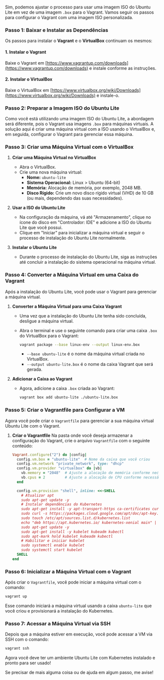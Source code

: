 Sim, podemos ajustar o processo para usar uma imagem ISO do Ubuntu Lite em vez de uma imagem `.box` para o Vagrant. Vamos seguir os passos para configurar o Vagrant com uma imagem ISO personalizada.

### Passo 1: Baixar e Instalar as Dependências

Os passos para instalar o **Vagrant** e o **VirtualBox** continuam os mesmos:

#### 1. **Instalar o Vagrant**  
Baixe o Vagrant em [https://www.vagrantup.com/downloads](https://www.vagrantup.com/downloads) e instale conforme as instruções.

#### 2. **Instalar o VirtualBox**  
Baixe o VirtualBox em [https://www.virtualbox.org/wiki/Downloads](https://www.virtualbox.org/wiki/Downloads) e instale-o.

### Passo 2: Preparar a Imagem ISO do Ubuntu Lite

Como você está utilizando uma imagem ISO do Ubuntu Lite, a abordagem será diferente, pois o Vagrant usa imagens `.box` para máquinas virtuais. A solução aqui é criar uma máquina virtual com a ISO usando o VirtualBox e, em seguida, configurar o Vagrant para gerenciar essa máquina.

### Passo 3: Criar uma Máquina Virtual com o VirtualBox

1. **Criar uma Máquina Virtual no VirtualBox**
   - Abra o VirtualBox.
   - Crie uma nova máquina virtual:
     - **Nome:** `ubuntu-lite`
     - **Sistema Operacional:** Linux > Ubuntu (64-bit)
     - **Memória:** Alocação de memória, por exemplo, 2048 MB.
     - **Disco Rígido:** Crie um novo disco rígido virtual (VHD) de 10 GB (ou mais, dependendo das suas necessidades).

2. **Usar a ISO do Ubuntu Lite**
   - Na configuração da máquina, vá até "Armazenamento", clique no ícone do disco em "Controlador: IDE" e adicione a ISO do Ubuntu Lite que você possui.
   - Clique em "Iniciar" para inicializar a máquina virtual e seguir o processo de instalação do Ubuntu Lite normalmente.

3. **Instalar o Ubuntu Lite**
   - Durante o processo de instalação do Ubuntu Lite, siga as instruções até concluir a instalação do sistema operacional na máquina virtual.

### Passo 4: Converter a Máquina Virtual em uma Caixa do Vagrant

Após a instalação do Ubuntu Lite, você pode usar o Vagrant para gerenciar a máquina virtual.

1. **Converter a Máquina Virtual para uma Caixa Vagrant**
   - Uma vez que a instalação do Ubuntu Lite tenha sido concluída, desligue a máquina virtual.
   - Abra o terminal e use o seguinte comando para criar uma caixa `.box` do VirtualBox para o Vagrant:
     ```bash
     vagrant package --base linux-env --output linux-env.box
     ```

     - `--base ubuntu-lite` é o nome da máquina virtual criada no VirtualBox.
     - `--output ubuntu-lite.box` é o nome da caixa Vagrant que será gerada.

2. **Adicionar a Caixa ao Vagrant**
   - Agora, adicione a caixa `.box` criada ao Vagrant:
     ```bash
     vagrant box add ubuntu-lite ./ubuntu-lite.box
     ```

### Passo 5: Criar o Vagrantfile para Configurar a VM

Agora você pode criar o `Vagrantfile` para gerenciar a sua máquina virtual Ubuntu Lite com o Vagrant.

1. **Criar o Vagrantfile**
   Na pasta onde você deseja armazenar a configuração do Vagrant, crie o arquivo `Vagrantfile` com o seguinte conteúdo:

   ```ruby
   Vagrant.configure("2") do |config|
     config.vm.box = "ubuntu-lite"  # Nome da caixa que você criou
     config.vm.network "private_network", type: "dhcp"
     config.vm.provider "virtualbox" do |vb|
       vb.memory = "2048"  # Ajuste a alocação de memória conforme necessário
       vb.cpus = 2         # Ajuste a alocação de CPU conforme necessário
     end

     config.vm.provision "shell", inline: <<-SHELL
       # Atualizar apt
       sudo apt-get update -y
       # Instalar dependências do Kubernetes
       sudo apt-get install -y apt-transport-https ca-certificates curl
       sudo curl -s https://packages.cloud.google.com/apt/doc/apt-key.gpg | sudo apt-key add -
       sudo touch /etc/apt/sources.list.d/kubernetes.list
       echo "deb https://apt.kubernetes.io/ kubernetes-xenial main" | sudo tee -a /etc/apt/sources.list.d/kubernetes.list
       sudo apt-get update -y
       sudo apt-get install -y kubelet kubeadm kubectl
       sudo apt-mark hold kubelet kubeadm kubectl
       # Habilitar e iniciar kubelet
       sudo systemctl enable kubelet
       sudo systemctl start kubelet
     SHELL
   end
   ```

### Passo 6: Inicializar a Máquina Virtual com o Vagrant

Após criar o `Vagrantfile`, você pode iniciar a máquina virtual com o comando:

```bash
vagrant up
```

Esse comando iniciará a máquina virtual usando a caixa `ubuntu-lite` que você criou e provisionará a instalação do Kubernetes.

### Passo 7: Acessar a Máquina Virtual via SSH

Depois que a máquina estiver em execução, você pode acessar a VM via SSH com o comando:

```bash
vagrant ssh
```

Agora você deve ter um ambiente Ubuntu Lite com Kubernetes instalado e pronto para ser usado!

Se precisar de mais alguma coisa ou de ajuda em algum passo, me avise!